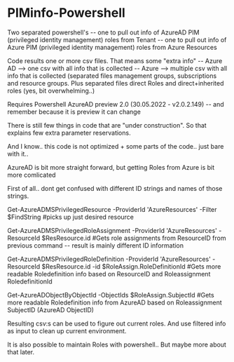# PIMinfo-Powershell

Two separated powershell's 
-- one to pull out info of AzureAD PIM (privileged identity management) roles from Tenant
-- one to pull out info of Azure PIM  (privileged identity management) roles from Azure Resources

Code results one or more csv files. That means some "extra info"
-- Azure AD --> one csv with all info that is collected 
-- Azure --> multiple csv with all info that is collected (separated files management groups, subscriptions and resource groups. Plus separated files direct Roles and direct+inherited roles (yes, bit overwhelming..)

Requires Powershell AzureAD preview 2.0 (30.05.2022 - v2.0.2.149)
-- and remember because it is preview it can change

There is still few things in code that are "under construction". So that explains few extra parameter reservations.

And I know.. this code is not optimized + some parts of the code.. just bare with it..

AzureAD is bit more straight forward, but getting Roles from Azure is bit more comlicated

First of all.. dont get confused with different ID strings and names of those strings.

Get-AzureADMSPrivilegedResource -ProviderId 'AzureResources'  -Filter $FindString 
#picks up just desired resource

Get-AzureADMSPrivilegedRoleAssignment -ProviderId 'AzureResources' -ResourceId $ResResource.id 
#Gets role assignments from ResourceID from previous command -- result is mainly different ID information

Get-AzureADMSPrivilegedRoleDefinition -ProviderId 'AzureResources' -ResourceId $ResResource.id -id $RoleAssign.RoleDefinitionId
#Gets more readable Roledefinition info based on ResourceID and Roleassignment RoledefinitionId

Get-AzureADObjectByObjectId -ObjectIds $RoleAssign.SubjectId
#Gets more readable Roledefinition info from AzureAD based on Roleassignment SubjectID (AzureAD ObjectID)

Resulting csv:s can be used to figure out current roles. And use filtered info as input to clean up current environment.

It is also possible to maintain Roles with powershell.. But maybe more about that later.
